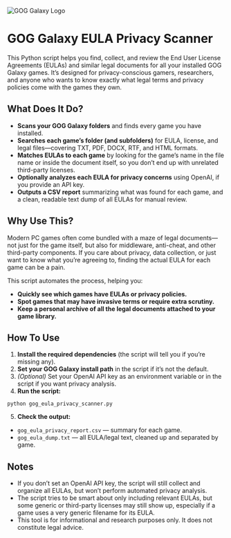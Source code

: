 ![GOG Galaxy Logo](https://cdn2.steamgriddb.com/icon/a928731e103dfc64c0027fa84709689e/32/256x256.png)

# GOG Galaxy EULA Privacy Scanner

This Python script helps you find, collect, and review the End User License Agreements (EULAs) and similar legal documents for all your installed GOG Galaxy games. It’s designed for privacy-conscious gamers, researchers, and anyone who wants to know exactly what legal terms and privacy policies come with the games they own.

## What Does It Do?

- **Scans your GOG Galaxy folders** and finds every game you have installed.
- **Searches each game’s folder (and subfolders)** for EULA, license, and legal files—covering TXT, PDF, DOCX, RTF, and HTML formats.
- **Matches EULAs to each game** by looking for the game’s name in the file name or inside the document itself, so you don’t end up with unrelated third-party licenses.
- **Optionally analyzes each EULA for privacy concerns** using OpenAI, if you provide an API key.
- **Outputs a CSV report** summarizing what was found for each game, and a clean, readable text dump of all EULAs for manual review.

## Why Use This?

Modern PC games often come bundled with a maze of legal documents—not just for the game itself, but also for middleware, anti-cheat, and other third-party components. If you care about privacy, data collection, or just want to know what you’re agreeing to, finding the actual EULA for each game can be a pain.

This script automates the process, helping you:

- **Quickly see which games have EULAs or privacy policies.**
- **Spot games that may have invasive terms or require extra scrutiny.**
- **Keep a personal archive of all the legal documents attached to your game library.**

## How To Use

1. **Install the required dependencies** (the script will tell you if you’re missing any).
2. **Set your GOG Galaxy install path** in the script if it’s not the default.
3. *(Optional)* Set your OpenAI API key as an environment variable or in the script if you want privacy analysis.
4. **Run the script:**  
```
python gog_eula_privacy_scanner.py
```
5. **Check the output:**
- `gog_eula_privacy_report.csv` — summary for each game.
- `gog_eula_dump.txt` — all EULA/legal text, cleaned up and separated by game.

## Notes

- If you don’t set an OpenAI API key, the script will still collect and organize all EULAs, but won’t perform automated privacy analysis.
- The script tries to be smart about only including relevant EULAs, but some generic or third-party licenses may still show up, especially if a game uses a very generic filename for its EULA.
- This tool is for informational and research purposes only. It does not constitute legal advice.
